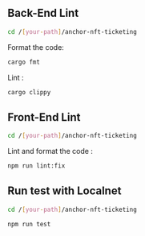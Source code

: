 ## Back-End Lint

```bash
cd /[your-path]/anchor-nft-ticketing
```

Format the code:

```bash
cargo fmt
```

Lint :

```bash
cargo clippy
```


## Front-End Lint

```bash
cd /[your-path]/anchor-nft-ticketing
```

Lint and format the code :

```bash
npm run lint:fix
```


## Run test with Localnet

```bash
cd /[your-path]/anchor-nft-ticketing
```

```bash
npm run test
```
